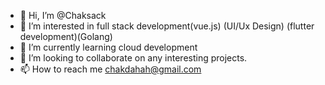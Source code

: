 - 👋 Hi, I’m @Chaksack
- 👀 I’m interested in full stack development(vue.js) (UI/Ux Design) (flutter development)(Golang)
- 🌱 I’m currently learning cloud development
- 💞️ I’m looking to collaborate on any interesting projects.
- 📫 How to reach me chakdahah@gmail.com

<!---
Chaksack/Chaksack is a ✨ special ✨ repository because its `README.md` (this file) appears on your GitHub profile.
You can click the Preview link to take a look at your changes.
--->
